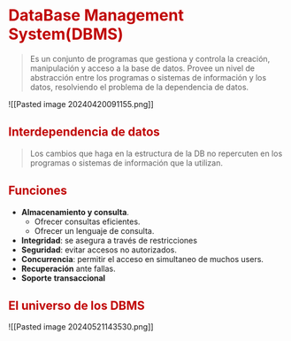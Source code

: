 # <span style="color:#c00000">DataBase Management System(DBMS)</span>

> Es un conjunto de programas que gestiona y controla la creación, manipulación y acceso a la base de datos.
> Provee un nivel de abstracción entre los programas o sistemas de información y los datos, resolviendo el problema de la dependencia de datos.

![[Pasted image 20240420091155.png]]

## <span style="color:#c00000">Interdependencia de datos</span>

> Los cambios que haga en la estructura de la DB no repercuten en los programas o sistemas de información que la utilizan.

## <span style="color:#c00000">Funciones</span>

- **Almacenamiento y consulta**.
	- Ofrecer consultas eficientes.
	- Ofrecer un lenguaje de consulta.
- **Integridad**: se asegura a través de restricciones
- **Seguridad**: evitar accesos no autorizados.
- **Concurrencia**: permitir el acceso en simultaneo de muchos users.
- **Recuperación** ante fallas.
- **Soporte** **transaccional**


## <span style="color:#c00000">El universo de los DBMS</span> 
![[Pasted image 20240521143530.png]]